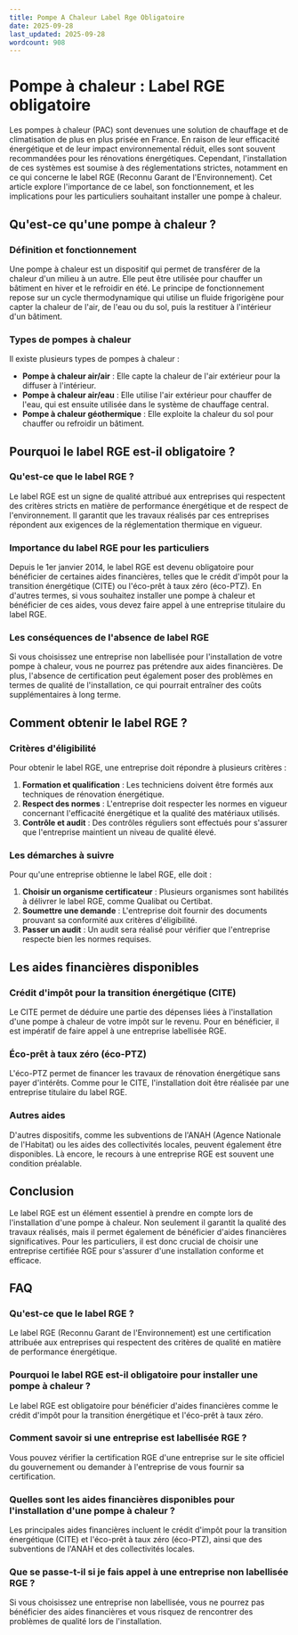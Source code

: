 ```yaml
---
title: Pompe A Chaleur Label Rge Obligatoire
date: 2025-09-28
last_updated: 2025-09-28
wordcount: 908
---
```


# Pompe à chaleur : Label RGE obligatoire

Les pompes à chaleur (PAC) sont devenues une solution de chauffage et de climatisation de plus en plus prisée en France. En raison de leur efficacité énergétique et de leur impact environnemental réduit, elles sont souvent recommandées pour les rénovations énergétiques. Cependant, l'installation de ces systèmes est soumise à des réglementations strictes, notamment en ce qui concerne le label RGE (Reconnu Garant de l'Environnement). Cet article explore l'importance de ce label, son fonctionnement, et les implications pour les particuliers souhaitant installer une pompe à chaleur.

## Qu'est-ce qu'une pompe à chaleur ?

### Définition et fonctionnement

Une pompe à chaleur est un dispositif qui permet de transférer de la chaleur d'un milieu à un autre. Elle peut être utilisée pour chauffer un bâtiment en hiver et le refroidir en été. Le principe de fonctionnement repose sur un cycle thermodynamique qui utilise un fluide frigorigène pour capter la chaleur de l'air, de l'eau ou du sol, puis la restituer à l'intérieur d'un bâtiment.

### Types de pompes à chaleur

Il existe plusieurs types de pompes à chaleur :

- **Pompe à chaleur air/air** : Elle capte la chaleur de l'air extérieur pour la diffuser à l'intérieur.
- **Pompe à chaleur air/eau** : Elle utilise l'air extérieur pour chauffer de l'eau, qui est ensuite utilisée dans le système de chauffage central.
- **Pompe à chaleur géothermique** : Elle exploite la chaleur du sol pour chauffer ou refroidir un bâtiment.

## Pourquoi le label RGE est-il obligatoire ?

### Qu'est-ce que le label RGE ?

Le label RGE est un signe de qualité attribué aux entreprises qui respectent des critères stricts en matière de performance énergétique et de respect de l'environnement. Il garantit que les travaux réalisés par ces entreprises répondent aux exigences de la réglementation thermique en vigueur.

### Importance du label RGE pour les particuliers

Depuis le 1er janvier 2014, le label RGE est devenu obligatoire pour bénéficier de certaines aides financières, telles que le crédit d'impôt pour la transition énergétique (CITE) ou l'éco-prêt à taux zéro (éco-PTZ). En d'autres termes, si vous souhaitez installer une pompe à chaleur et bénéficier de ces aides, vous devez faire appel à une entreprise titulaire du label RGE.

### Les conséquences de l'absence de label RGE

Si vous choisissez une entreprise non labellisée pour l'installation de votre pompe à chaleur, vous ne pourrez pas prétendre aux aides financières. De plus, l'absence de certification peut également poser des problèmes en termes de qualité de l'installation, ce qui pourrait entraîner des coûts supplémentaires à long terme.

## Comment obtenir le label RGE ?

### Critères d'éligibilité

Pour obtenir le label RGE, une entreprise doit répondre à plusieurs critères :

1. **Formation et qualification** : Les techniciens doivent être formés aux techniques de rénovation énergétique.
2. **Respect des normes** : L'entreprise doit respecter les normes en vigueur concernant l'efficacité énergétique et la qualité des matériaux utilisés.
3. **Contrôle et audit** : Des contrôles réguliers sont effectués pour s'assurer que l'entreprise maintient un niveau de qualité élevé.

### Les démarches à suivre

Pour qu'une entreprise obtienne le label RGE, elle doit :

1. **Choisir un organisme certificateur** : Plusieurs organismes sont habilités à délivrer le label RGE, comme Qualibat ou Certibat.
2. **Soumettre une demande** : L'entreprise doit fournir des documents prouvant sa conformité aux critères d'éligibilité.
3. **Passer un audit** : Un audit sera réalisé pour vérifier que l'entreprise respecte bien les normes requises.

## Les aides financières disponibles

### Crédit d'impôt pour la transition énergétique (CITE)

Le CITE permet de déduire une partie des dépenses liées à l'installation d'une pompe à chaleur de votre impôt sur le revenu. Pour en bénéficier, il est impératif de faire appel à une entreprise labellisée RGE.

### Éco-prêt à taux zéro (éco-PTZ)

L'éco-PTZ permet de financer les travaux de rénovation énergétique sans payer d'intérêts. Comme pour le CITE, l'installation doit être réalisée par une entreprise titulaire du label RGE.

### Autres aides

D'autres dispositifs, comme les subventions de l'ANAH (Agence Nationale de l'Habitat) ou les aides des collectivités locales, peuvent également être disponibles. Là encore, le recours à une entreprise RGE est souvent une condition préalable.

## Conclusion

Le label RGE est un élément essentiel à prendre en compte lors de l'installation d'une pompe à chaleur. Non seulement il garantit la qualité des travaux réalisés, mais il permet également de bénéficier d'aides financières significatives. Pour les particuliers, il est donc crucial de choisir une entreprise certifiée RGE pour s'assurer d'une installation conforme et efficace.

## FAQ

### Qu'est-ce que le label RGE ?

Le label RGE (Reconnu Garant de l'Environnement) est une certification attribuée aux entreprises qui respectent des critères de qualité en matière de performance énergétique.

### Pourquoi le label RGE est-il obligatoire pour installer une pompe à chaleur ?

Le label RGE est obligatoire pour bénéficier d'aides financières comme le crédit d'impôt pour la transition énergétique et l'éco-prêt à taux zéro.

### Comment savoir si une entreprise est labellisée RGE ?

Vous pouvez vérifier la certification RGE d'une entreprise sur le site officiel du gouvernement ou demander à l'entreprise de vous fournir sa certification.

### Quelles sont les aides financières disponibles pour l'installation d'une pompe à chaleur ?

Les principales aides financières incluent le crédit d'impôt pour la transition énergétique (CITE) et l'éco-prêt à taux zéro (éco-PTZ), ainsi que des subventions de l'ANAH et des collectivités locales.

### Que se passe-t-il si je fais appel à une entreprise non labellisée RGE ?

Si vous choisissez une entreprise non labellisée, vous ne pourrez pas bénéficier des aides financières et vous risquez de rencontrer des problèmes de qualité lors de l'installation.